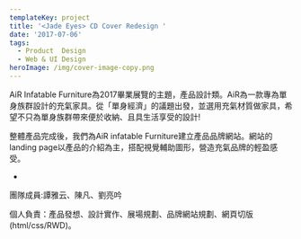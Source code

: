 ```yaml
---
templateKey: project
title: '<Jade Eyes> CD Cover Redesign '
date: '2017-07-06'
tags:
  - Product  Design
  - Web & UI Design
heroImage: /img/cover-image-copy.png
---
```

AiR Infatable Furniture為2017畢業展覽的主題，產品設計類。AiR為一款專為單身族群設計的充氣家具。從「單身經濟」的議題出發，並選用充氣材質做家具，希望不只為單身族群帶來便於收納、且具生活享受的設計! 

整體產品完成後，我們為AiR infatable Furniture建立產品品牌網站。網站的landing page以產品的介紹為主，搭配視覺輔助圖形，營造充氣品牌的輕盈感受。 

-

團隊成員:譚雅云、陳凡、劉亮吟

個人負責：產品發想、設計實作、展場規劃、品牌網站規劃、網頁切版(html/css/RWD)。
